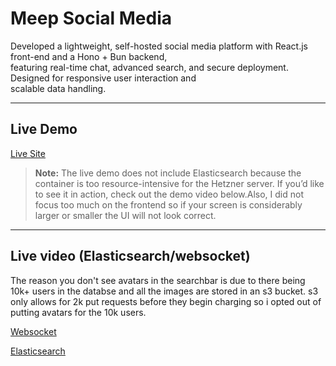# Meep Social Media

Developed a lightweight, self-hosted social media platform with React.js front-end and a Hono + Bun backend,  
featuring real-time chat, advanced search, and secure deployment. Designed for responsive user interaction and  
scalable data handling.

---

##  Live Demo
 [Live Site](https://shivalry.dev)  

> **Note:** The live demo does not include Elasticsearch because the container is too resource-intensive for the Hetzner server.
If you’d like to see it in action, check out the demo video below.Also, I did not focus too much on the frontend so if your screen is considerably larger or smaller the UI will not look correct.

---

##  Live video (Elasticsearch/websocket)

The reason you don't see avatars in the searchbar is due to there being 10k+ users in the databse and all the images are stored in an s3 bucket. s3 only allows for 2k put requests
before they begin charging so i opted out of putting avatars for the 10k users. 


[Websocket](https://github.com/user-attachments/assets/bebd9b64-8822-49a9-8db1-88575889fb06)

[Elasticsearch](https://github.com/user-attachments/assets/e9d9eefc-88fb-418d-a42c-e3dd8acae6a2)


